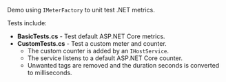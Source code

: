 Demo using `IMeterFactory` to unit test .NET metrics.

Tests include:

* **BasicTests.cs** - Test default ASP.NET Core metrics.
* **CustomTests.cs** - Test a custom meter and counter.
  * The custom counter is added by an `IHostService`.
  * The service listens to a default ASP.NET Core counter.
  * Unwanted tags are removed and the duration seconds is converted to milliseconds.
